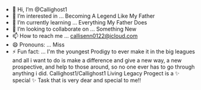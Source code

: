 - 👋 Hi, I’m @Callighost1
- 👀 I’m interested in ... Becoming A Legend Like My Father
- 🌱 I’m currently learning ... Everything My Father Does
- 💞️ I’m looking to collaborate on ... Something New
- 📫 How to reach me ... callisenn0122@icloud.com
- 😄 Pronouns: ... Miss
- ⚡ Fun fact: ... I'm the youngest Prodigy to ever make it in the big leagues and all i want to do is make a difference and give a new way, a new prospective, and help to those around, so no one ever has to go through anything i did. 
Callighost1/Callighost1 Living Legacy Progect is a ✨ special ✨ Task that is very dear and special to me!!
